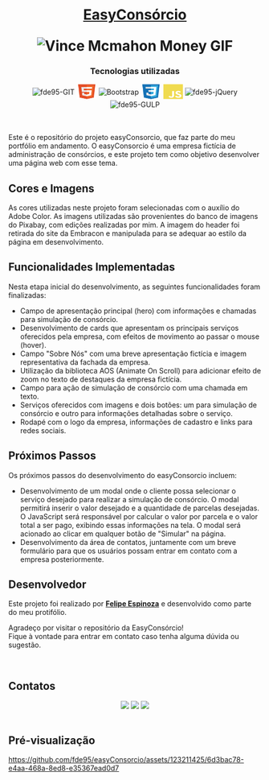 <h1 align="center">
  <p align="center"> <a href="https://easy-consorcio.vercel.app/">EasyConsórcio</a></p>
  <img width="500" src="https://media.giphy.com/media/YRw676NBrmPeM/giphy.gif" alt="Vince Mcmahon Money GIF"></a>
</h1>
<div style="display: inline_block">
   <div align="center">
   <h3>Tecnologias utilizadas</h3>
  <img align="center" alt="fde95-GIT" height="30" width="40" src="https://cdn.jsdelivr.net/gh/devicons/devicon/icons/git/git-original.svg">
  <img align="center" alt="fde95-HTML" height="30" width="40" src="https://raw.githubusercontent.com/devicons/devicon/master/icons/html5/html5-original.svg">
  <img align="center" alt="Bootstrap" height="35" width="40" src="https://cdn.jsdelivr.net/gh/devicons/devicon/icons/bootstrap/bootstrap-original.svg">
  <img align="center" alt="fde95-CSS" height="30" width="40" src="https://raw.githubusercontent.com/devicons/devicon/master/icons/css3/css3-original.svg">
  <img align="center" alt="fde95-Js" height="30" width="40" src="https://raw.githubusercontent.com/devicons/devicon/master/icons/javascript/javascript-plain.svg">
  <img align="center" alt="fde95-jQuery" height="30" width="40" src="https://cdn.jsdelivr.net/gh/devicons/devicon/icons/jquery/jquery-original.svg">
  <img align="center" alt="fde95-GULP" height="60" width="40" src="https://cdn.jsdelivr.net/gh/devicons/devicon/icons/gulp/gulp-plain.svg">
</div>
  <br>
  <br>
    <p>Este é o repositório do projeto easyConsorcio, que faz parte do meu portfólio em andamento. O easyConsorcio é uma empresa fictícia de administração de consórcios, e este projeto tem como objetivo desenvolver uma página web com esse tema.</p>
  <h2>Cores e Imagens</h2>
  <p>As cores utilizadas neste projeto foram selecionadas com o auxílio do Adobe Color. As imagens utilizadas são provenientes do banco de imagens do Pixabay, com edições realizadas por mim. A imagem do header foi retirada do site da Embracon e manipulada para se adequar ao estilo da página em desenvolvimento.</p>
  <h2>Funcionalidades Implementadas</h2>
  <p>Nesta etapa inicial do desenvolvimento, as seguintes funcionalidades foram finalizadas:</p>
  <ul>
    <li>Campo de apresentação principal (hero) com informações e chamadas para simulação de consórcio.</li>
    <li>Desenvolvimento de cards que apresentam os principais serviços oferecidos pela empresa, com efeitos de movimento ao passar o mouse (hover).</li>
    <li>Campo "Sobre Nós" com uma breve apresentação fictícia e imagem representativa da fachada da empresa.</li>
    <li>Utilização da biblioteca AOS (Animate On Scroll) para adicionar efeito de zoom no texto de destaques da empresa fictícia.</li>
    <li>Campo para ação de simulação de consórcio com uma chamada em texto.</li>
    <li>Serviços oferecidos com imagens e dois botões: um para simulação de consórcio e outro para informações detalhadas sobre o serviço.</li>
    <li>Rodapé com o logo da empresa, informações de cadastro e links para redes sociais.</li>
  </ul>
  <h2>Próximos Passos</h2>
  <p>Os próximos passos do desenvolvimento do easyConsorcio incluem:</p>
  <ul>
    <li>Desenvolvimento de um modal onde o cliente possa selecionar o serviço desejado para realizar a simulação de consórcio. O modal permitirá inserir o valor desejado e a quantidade de parcelas desejadas. O JavaScript será responsável por calcular o valor por parcela e o valor total a ser pago, exibindo essas informações na tela. O modal será acionado ao clicar em qualquer botão de "Simular" na página.</li>
    <li>Desenvolvimento da área de contatos, juntamente com um breve formulário para que os usuários possam entrar em contato com a empresa posteriormente.</li>
  </ul>
    <h2>Desenvolvedor</h2>
   <p>Este projeto foi realizado por <a href="https://linktr.ee/fde95" target="_blank"><b>Felipe Espinoza</b></a> e desenvolvido como parte do meu protifólio.</p>
   <p>Agradeço por visitar o repositório da EasyConsórcio! 
   <br>Fique à vontade para entrar em contato caso tenha alguma dúvida ou sugestão.</p>
  <br>
  <h2>Contatos</h2>
  <div style="display: inline_block" align="center">
   <a href="https://instagram.com/fde.95" target="_blank"><img src="https://img.shields.io/badge/Instagram-E4405F?style=for-the-badge&logo=instagram&logoColor=white" target="_blank"></a>
   <a href = "mailto:fdespinoza95@gmail.com"><img src="https://img.shields.io/badge/Gmail-D14836?style=for-the-badge&logo=gmail&logoColor=white" target="_blank"></a>
   <a href="https://www.linkedin.com/in/fde95" target="_blank"><img src="https://img.shields.io/badge/LinkedIn-0077B5?style=for-the-badge&logo=linkedin&logoColor=white" target="_blank"></a> 
  </div>
  <br>
  <h2>
   Pré-visualização
  </h2>
  
  https://github.com/fde95/easyConsorcio/assets/123211425/6d3bac78-e4aa-468a-8ed8-e35367ead0d7



